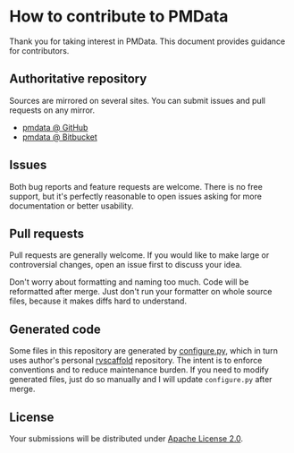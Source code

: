 <!--- Generated by scripts/configure.py --->
# How to contribute to PMData

Thank you for taking interest in PMData. This document provides guidance for contributors.

## Authoritative repository

Sources are mirrored on several sites. You can submit issues and pull requests on any mirror.

* [pmdata @ GitHub](https://github.com/robertvazan/pmdata)
* [pmdata @ Bitbucket](https://bitbucket.org/robertvazan/pmdata)

## Issues

Both bug reports and feature requests are welcome. There is no free support,
but it's perfectly reasonable to open issues asking for more documentation or better usability.

## Pull requests

Pull requests are generally welcome.
If you would like to make large or controversial changes, open an issue first to discuss your idea.

Don't worry about formatting and naming too much. Code will be reformatted after merge.
Just don't run your formatter on whole source files, because it makes diffs hard to understand.

## Generated code

Some files in this repository are generated by [configure.py](scripts/configure.py),
which in turn uses author's personal [rvscaffold](https://github.com/robertvazan/rvscaffold) repository.
The intent is to enforce conventions and to reduce maintenance burden.
If you need to modify generated files, just do so manually and I will update `configure.py` after merge.

## License

Your submissions will be distributed under [Apache License 2.0](LICENSE).
